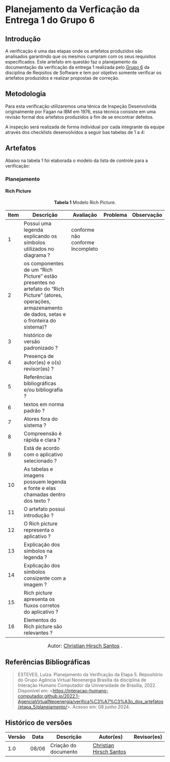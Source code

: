 # Planejamento da Verficação da Entrega 1 do Grupo 6

## Introdução 

A verificação é uma das etapas onde os artefatos produzidos são analisados garantindo que os mesmos cumpram com os seus requisitos especificados. Este artefato em questão faz o planejamento da  documentação da verificação da entrega 1 realizada pelo [Grupo 6](https://requisitos-de-software.github.io/2023.1-Booking/) da disciplina de Reqisitos de Software e tem por objetivo somente verificar os artefatos produzidos e realizar propostas de correção.


## Metodologia

Para esta verificação utilizaremos uma ténica de Inspeção Desenvolvida originalmente por Fagan na IBM em 1976, essa técnica consiste em uma revisão formal dos artefatos produzidos a fim de se encontrar defeitos.

A inspeção será realizada de forma individual por cada integrante da equipe através dos checklists desenvolvidos a seguir bas tabelas de 1 a 4:

## Artefatos

Abaixo na tabela 1 foi elaborada o modelo da lista de controle para a verificação: 
### Planejamento
#### Rich Picture
<font><p style="text-align: center">**Tabela 1** Modelo Rich Picture.</p></font>

<center>

| Item   | Descrição                                                                                                                         | Avaliação | Problema | Observação |
| ----- | --------------------------------------------------------------------------------------------------------------------------------- | --------- | -------- | ---------- |
| 1 |    Possui uma legenda explicando os símbolos utilizados no diagrama ?                                       | conforme não conforme Incompleto           |          |            |
| 2 |  os componentes de um “Rich Picture” estão presentes no artefato do “Rich Picture” (atores, operações, armazenamento de dados, setas e o fronteira do sistema)?  |           |          |            |
| 3 |  histórico de versão padronizado ?|           |          |            |
| 4 |     Presença de autor(es) e o(s) revisor(es) ?                                                             |           |          |            |
| 5 |      Referências bibliográficas e/ou bibliografia ?                                                                      |           |          |            |
| 6 |      textos em norma padrão ?                                    |           |          |            |
| 7 |      Atores fora do sistema ?                                       |           |          |            |
| 8 |     Compreensão é rápida e clara ?                                          |           |          |            |
| 9 |      Está de acordo com o aplicativo selecionado ?                                         |           |          |            |
| 10 |      As tabelas e imagens possuem legenda e fonte e elas chamadas dentro dos texto ?                                          |           |          |            |
| 11 |      O artefato possui introdução ?                                          |           |          |            |
| 12 |      O Rich picture representa o aplicativo ?                                          |           |          |            |
| 13 |      Explicação dos símbolos na legenda ?                                          |           |          |            |
| 14 |      Explicação dos símbolos consizente com a imagem ?                                          |           |          |            |
| 15 |      Rich picture apresenta os fluxos corretos do aplicativo ?                                          |           |          |            |
| 16 |      Elementos do Rich picture são relevantes ?                                          |           |          |            |



</center>

<font size="3"><p style="text-align: center">Autor: [Christian Hirsch Santos](https://github.com/crstyhs) .</p></font>

## Referências Bibliográficas

> ESTEVES, Luíza. Planejamento da Verificação da Etapa 5. Repositório do Grupo Agência Virtual Neoenergia Brasília da disciplina de Interação Humano Computador da Universidade de Brasília, 2022. Disponível em: <<https://interacao-humano-computador.github.io/2022.1-AgenciaVirtualNeoenergia/verifica%C3%A7%C3%A3o_dos_artefatos/etapa_5/planejamento/>>. Acesso em: 08 junho 2024.


##  Histórico de versões

| Versão | Data   | Descrição | Autor(es) | Revisor(es)     |
| ------ | ---------- | ---------------- | ------------------ | ----------- |
| 1.0    | 08/06 | Criação do documento |[Christian Hirsch Santos](https://github.com/crstyhs)|  | 
